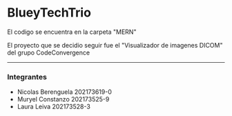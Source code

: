 # BlueyTechTrio

El codigo se encuentra en la carpeta "MERN"

El proyecto que se decidio seguir fue el "Visualizador de imagenes DICOM" del grupo CodeConvergence

---------

### Integrantes

- Nicolas Berenguela  202173619-0
- Muryel Constanzo    202173525-9
- Laura Leiva         202173528-3
